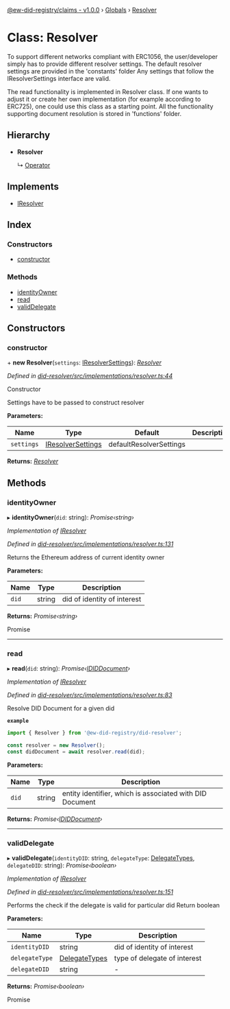 [@ew-did-registry/claims - v1.0.0](../README.md) › [Globals](../globals.md) › [Resolver](resolver.md)

# Class: Resolver

To support different networks compliant with ERC1056, the user/developer simply has to provide
different resolver settings. The default resolver settings are provided in the 'constants' folder
Any settings that follow the IResolverSettings interface are valid.

The read functionality is implemented in Resolver class. If one wants to adjust it or create her
own implementation (for example according to ERC725), one could use this class as a
starting point.
All the functionality supporting document resolution is stored in 'functions' folder.

## Hierarchy

* **Resolver**

  ↳ [Operator](operator.md)

## Implements

* [IResolver](../interfaces/iresolver.md)

## Index

### Constructors

* [constructor](resolver.md#constructor)

### Methods

* [identityOwner](resolver.md#identityowner)
* [read](resolver.md#read)
* [validDelegate](resolver.md#validdelegate)

## Constructors

###  constructor

\+ **new Resolver**(`settings`: [IResolverSettings](../interfaces/iresolversettings.md)): *[Resolver](resolver.md)*

*Defined in [did-resolver/src/implementations/resolver.ts:44](https://github.com/energywebfoundation/ew-did-registry/blob/bf1f4a6/packages/did-resolver/src/implementations/resolver.ts#L44)*

Constructor

Settings have to be passed to construct resolver

**Parameters:**

Name | Type | Default | Description |
------ | ------ | ------ | ------ |
`settings` | [IResolverSettings](../interfaces/iresolversettings.md) |  defaultResolverSettings |   |

**Returns:** *[Resolver](resolver.md)*

## Methods

###  identityOwner

▸ **identityOwner**(`did`: string): *Promise‹string›*

*Implementation of [IResolver](../interfaces/iresolver.md)*

*Defined in [did-resolver/src/implementations/resolver.ts:131](https://github.com/energywebfoundation/ew-did-registry/blob/bf1f4a6/packages/did-resolver/src/implementations/resolver.ts#L131)*

Returns the Ethereum address of current identity owner

**Parameters:**

Name | Type | Description |
------ | ------ | ------ |
`did` | string | did of identity of interest |

**Returns:** *Promise‹string›*

Promise<string>

___

###  read

▸ **read**(`did`: string): *Promise‹[IDIDDocument](../interfaces/ididdocument.md)›*

*Implementation of [IResolver](../interfaces/iresolver.md)*

*Defined in [did-resolver/src/implementations/resolver.ts:83](https://github.com/energywebfoundation/ew-did-registry/blob/bf1f4a6/packages/did-resolver/src/implementations/resolver.ts#L83)*

Resolve DID Document for a given did

**`example`** 
```typescript
import { Resolver } from '@ew-did-registry/did-resolver';

const resolver = new Resolver();
const didDocument = await resolver.read(did);
```

**Parameters:**

Name | Type | Description |
------ | ------ | ------ |
`did` | string | entity identifier, which is associated with DID Document |

**Returns:** *Promise‹[IDIDDocument](../interfaces/ididdocument.md)›*

___

###  validDelegate

▸ **validDelegate**(`identityDID`: string, `delegateType`: [DelegateTypes](../enums/delegatetypes.md), `delegateDID`: string): *Promise‹boolean›*

*Implementation of [IResolver](../interfaces/iresolver.md)*

*Defined in [did-resolver/src/implementations/resolver.ts:151](https://github.com/energywebfoundation/ew-did-registry/blob/bf1f4a6/packages/did-resolver/src/implementations/resolver.ts#L151)*

Performs the check if the delegate is valid for particular did
Return boolean

**Parameters:**

Name | Type | Description |
------ | ------ | ------ |
`identityDID` | string | did of identity of interest |
`delegateType` | [DelegateTypes](../enums/delegatetypes.md) | type of delegate of interest |
`delegateDID` | string | - |

**Returns:** *Promise‹boolean›*

Promise<boolean>
